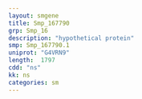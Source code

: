 ```yaml
---
layout: smgene
title: Smp_167790
grp: Smp_16
description: "hypothetical protein"
smp: Smp_167790.1
uniprot: "G4VRN9"
length:  1797
cdd: "ns"
kk: ns
categories: sm
---
```

